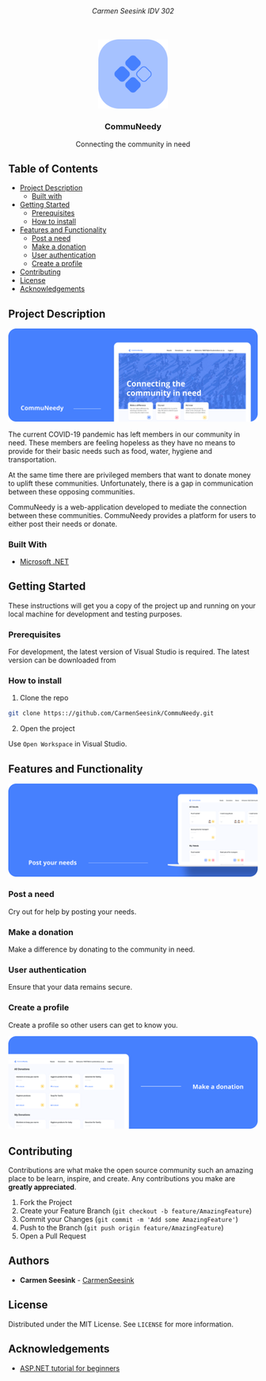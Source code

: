 <!-- PROJECT LOGO -->
<br />
<h6 align="center">Carmen Seesink IDV 302</h6>
<p align="center">
</br>
   
  <a href="https://github.com/CarmenSeesink/CommuNeedy ">
    <img src="Images/logo.png" alt="Logo" width="140" height="140">
  </a>
  
  <h3 align="center">CommuNeedy</h3>

  <p align="center">
    Connecting the community in need
  </p>


<!-- TABLE OF CONTENTS -->
## Table of Contents

* [Project Description](#project-description)
  * [Built with](#built-with)
* [Getting Started](#getting-started)
  * [Prerequisites](#prerequisites)
  * [How to install](#how-to-install)
* [Features and Functionality](#features-and-functionality)
   * [Post a need](#post-a-need)
   * [Make a donation](#make-a-donation)
   * [User authentication](#user-authentication)
   * [Create a profile](#create-a-profile)
* [Contributing](#contributing)
* [License](#license)
* [Acknowledgements](#acknowledgements)



<!--PROJECT DESCRIPTION-->
## Project Description

![image1][image1]

The current COVID-19 pandemic has left members in our community in need. These members are feeling hopeless as they have no means to provide for their basic needs such as food, water, hygiene and transportation.

At the same time there are privileged members that want to donate money to uplift these communities. Unfortunately, there is a gap in communication between these opposing communities.  

CommuNeedy is a web-application developed to mediate the connection between these communities. CommuNeedy provides a platform for users to either post their needs or donate. 

### Built With

* [Microsoft .NET](https://dotnet.microsoft.com/apps/aspnet)

<!-- GETTING STARTED -->
## Getting Started

These instructions will get you a copy of the project up and running on your local machine for development and testing purposes.

### Prerequisites

For development, the latest version of Visual Studio is required. The latest version can be downloaded from 

### How to install
 
1. Clone the repo
```sh
git clone https:://github.com/CarmenSeesink/CommuNeedy.git
```
2. Open the project

Use `Open Workspace` in Visual Studio.

<!-- FEATURES AND FUNCTIONALITY-->
## Features and Functionality

![image2][image2]

### Post a need

Cry out for help by posting your needs.

### Make a donation

Make a difference by donating to the community in need.

### User authentication

Ensure that your data remains secure.

### Create a profile

Create a profile so other users can get to know you.

![image3][image3] 

<!-- CONTRIBUTING -->
## Contributing

Contributions are what make the open source community such an amazing place to be learn, inspire, and create. Any contributions you make are **greatly appreciated**.

1. Fork the Project
2. Create your Feature Branch (`git checkout -b feature/AmazingFeature`)
3. Commit your Changes (`git commit -m 'Add some AmazingFeature'`)
4. Push to the Branch (`git push origin feature/AmazingFeature`)
5. Open a Pull Request

<!-- AUTHORS -->
## Authors

* **Carmen Seesink** - [CarmenSeesink](https://github.com/CarmenSeesink)

<!-- LICENSE -->
## License

Distributed under the MIT License. See `LICENSE` for more information.

<!-- ACKNOWLEDGEMENTS -->
## Acknowledgements

* [ASP.NET tutorial for beginners](https://docs.microsoft.com/en-us/aspnet/core/tutorials/first-mvc-app/start-mvc?view=aspnetcore-3.1&tabs=visual-studio)

<!-- MARKDOWN LINKS & IMAGES -->
[image1]: Images/1.png
[image2]: Images/2.png
[image3]: Images/3.png

